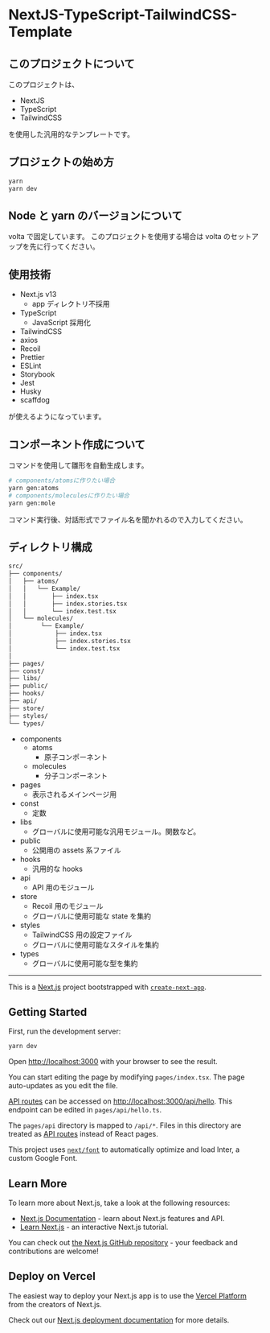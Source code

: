 # NextJS-TypeScript-TailwindCSS-Template

## このプロジェクトについて

このプロジェクトは、

- NextJS
- TypeScript
- TailwindCSS

を使用した汎用的なテンプレートです。

## プロジェクトの始め方

```bash
yarn
yarn dev
```

## Node と yarn のバージョンについて

volta で固定しています。
このプロジェクトを使用する場合は volta のセットアップを先に行ってください。

## 使用技術

- Next.js v13
  - app ディレクトリ不採用
- TypeScript
  - JavaScript 採用化
- TailwindCSS
- axios
- Recoil
- Prettier
- ESLint
- Storybook
- Jest
- Husky
- scaffdog

が使えるようになっています。

## コンポーネント作成について

コマンドを使用して雛形を自動生成します。

```sh
# components/atomsに作りたい場合
yarn gen:atoms
# components/moleculesに作りたい場合
yarn gen:mole
```

コマンド実行後、対話形式でファイル名を聞かれるので入力してください。

## ディレクトリ構成

```sh
src/
├── components/
│   ├── atoms/
│   │   └── Example/
│   │       ├── index.tsx
│   │       ├── index.stories.tsx
│   │       └── index.test.tsx
│   └── molecules/
│        └── Example/
│            ├── index.tsx
│            ├── index.stories.tsx
│            └── index.test.tsx
│
├── pages/
├── const/
├── libs/
├── public/
├── hooks/
├── api/
├── store/
├── styles/
└── types/
```

- components
  - atoms
    - 原子コンポーネント
  - molecules
    - 分子コンポーネント
- pages
  - 表示されるメインページ用
- const
  - 定数
- libs
  - グローバルに使用可能な汎用モジュール。関数など。
- public
  - 公開用の assets 系ファイル
- hooks
  - 汎用的な hooks
- api
  - API 用のモジュール
- store
  - Recoil 用のモジュール
  - グローバルに使用可能な state を集約
- styles
  - TailwindCSS 用の設定ファイル
  - グローバルに使用可能なスタイルを集約
- types
  - グローバルに使用可能な型を集約

<hr>

This is a [Next.js](https://nextjs.org/) project bootstrapped with [`create-next-app`](https://github.com/vercel/next.js/tree/canary/packages/create-next-app).

## Getting Started

First, run the development server:

```bash
yarn dev
```

Open [http://localhost:3000](http://localhost:3000) with your browser to see the result.

You can start editing the page by modifying `pages/index.tsx`. The page auto-updates as you edit the file.

[API routes](https://nextjs.org/docs/api-routes/introduction) can be accessed on [http://localhost:3000/api/hello](http://localhost:3000/api/hello). This endpoint can be edited in `pages/api/hello.ts`.

The `pages/api` directory is mapped to `/api/*`. Files in this directory are treated as [API routes](https://nextjs.org/docs/api-routes/introduction) instead of React pages.

This project uses [`next/font`](https://nextjs.org/docs/basic-features/font-optimization) to automatically optimize and load Inter, a custom Google Font.

## Learn More

To learn more about Next.js, take a look at the following resources:

- [Next.js Documentation](https://nextjs.org/docs) - learn about Next.js features and API.
- [Learn Next.js](https://nextjs.org/learn) - an interactive Next.js tutorial.

You can check out [the Next.js GitHub repository](https://github.com/vercel/next.js/) - your feedback and contributions are welcome!

## Deploy on Vercel

The easiest way to deploy your Next.js app is to use the [Vercel Platform](https://vercel.com/new?utm_medium=default-template&filter=next.js&utm_source=create-next-app&utm_campaign=create-next-app-readme) from the creators of Next.js.

Check out our [Next.js deployment documentation](https://nextjs.org/docs/deployment) for more details.
